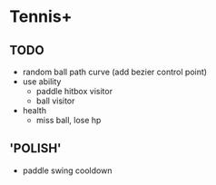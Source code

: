 # Tennis+

## TODO

- random ball path curve (add bezier control point)
- use ability
    - paddle hitbox visitor
    - ball visitor
- health
    - miss ball, lose hp
    
## 'POLISH'

- paddle swing cooldown
